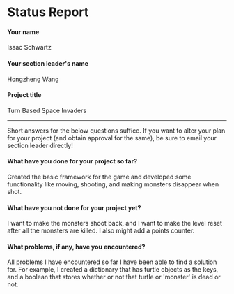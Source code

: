 # Status Report

#### Your name

Isaac Schwartz

#### Your section leader's name

Hongzheng Wang

#### Project title

Turn Based Space Invaders

***

Short answers for the below questions suffice. If you want to alter your plan for your project (and obtain approval for the same), be sure to email your section leader directly!

#### What have you done for your project so far?

Created the basic framework for the game and developed some functionality like moving, shooting, and making monsters disappear when shot.

#### What have you not done for your project yet?

I want to make the monsters shoot back, and I want to make the level reset after all the monsters are killed. I also might add a points counter.

#### What problems, if any, have you encountered?

All problems I have encountered so far I have been able to find a solution for. For example, I created a dictionary that has turtle objects as the keys, and a boolean that
stores whether or not that turtle or 'monster' is dead or not.
